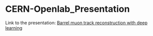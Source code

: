 # CERN-Openlab_Presentation

Link to the presentation: [Barrel muon track reconstruction with deep learning](https://fabiocufino.github.io/CERN-Openlab_Presentation)
